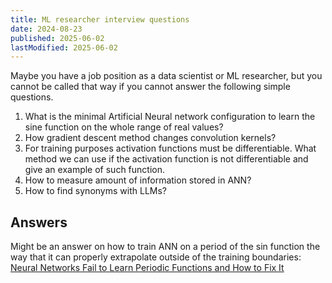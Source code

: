 ```yaml
---
title: ML researcher interview questions
date: 2024-08-23
published: 2025-06-02
lastModified: 2025-06-02
---
```



Maybe you have a job position as a data scientist or ML researcher, but you cannot be called that way if you cannot answer the following simple questions.

1. What is the minimal Artificial Neural network configuration to learn the sine function on the whole range of real values?
2. How gradient descent method changes convolution kernels?
3. For training purposes activation functions must be differentiable. What method we can use if the activation function is not differentiable and give an example of such function.
4. How to measure amount of information stored in ANN?
5. How to find synonyms with LLMs?


## Answers

Might be an answer on how to train ANN on a period of the sin function the way that it can properly extrapolate outside of the training boundaries: [Neural Networks Fail to Learn Periodic Functions and How to Fix It](https://arxiv.org/abs/2006.08195)
